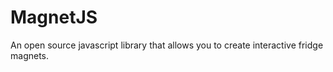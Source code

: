 MagnetJS
========

An open source javascript library that allows you to create interactive fridge magnets.

